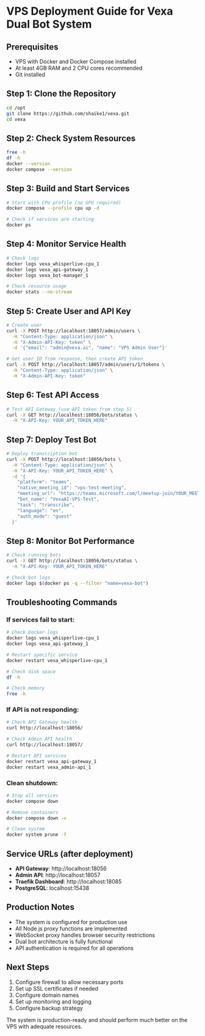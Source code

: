 # VPS Deployment Guide for Vexa Dual Bot System

## Prerequisites
- VPS with Docker and Docker Compose installed
- At least 4GB RAM and 2 CPU cores recommended
- Git installed

## Step 1: Clone the Repository
```bash
cd /opt
git clone https://github.com/shaike1/vexa.git
cd vexa
```

## Step 2: Check System Resources
```bash
free -h
df -h
docker --version
docker compose --version
```

## Step 3: Build and Start Services
```bash
# Start with CPU profile (no GPU required)
docker compose --profile cpu up -d

# Check if services are starting
docker ps
```

## Step 4: Monitor Service Health
```bash
# Check logs
docker logs vexa_whisperlive-cpu_1
docker logs vexa_api-gateway_1
docker logs vexa_bot-manager_1

# Check resource usage
docker stats --no-stream
```

## Step 5: Create User and API Key
```bash
# Create user
curl -X POST http://localhost:18057/admin/users \
  -H "Content-Type: application/json" \
  -H "X-Admin-API-Key: token" \
  -d '{"email": "admin@vexa.ai", "name": "VPS Admin User"}'

# Get user ID from response, then create API token
curl -X POST http://localhost:18057/admin/users/1/tokens \
  -H "Content-Type: application/json" \
  -H "X-Admin-API-Key: token"
```

## Step 6: Test API Access
```bash
# Test API Gateway (use API token from step 5)
curl -X GET http://localhost:18056/bots/status \
  -H "X-API-Key: YOUR_API_TOKEN_HERE"
```

## Step 7: Deploy Test Bot
```bash
# Deploy transcription bot
curl -X POST http://localhost:18056/bots \
  -H "Content-Type: application/json" \
  -H "X-API-Key: YOUR_API_TOKEN_HERE" \
  -d '{
    "platform": "teams",
    "native_meeting_id": "vps-test-meeting",
    "meeting_url": "https://teams.microsoft.com/l/meetup-join/YOUR_MEETING_URL",
    "bot_name": "VexaAI-VPS-Test",
    "task": "transcribe",
    "language": "en",
    "auth_mode": "guest"
  }'
```

## Step 8: Monitor Bot Performance
```bash
# Check running bots
curl -X GET http://localhost:18056/bots/status \
  -H "X-API-Key: YOUR_API_TOKEN_HERE"

# Check bot logs
docker logs $(docker ps -q --filter "name=vexa-bot")
```

## Troubleshooting Commands

### If services fail to start:
```bash
# Check Docker logs
docker logs vexa_whisperlive-cpu_1
docker logs vexa_api-gateway_1

# Restart specific service
docker restart vexa_whisperlive-cpu_1

# Check disk space
df -h

# Check memory
free -h
```

### If API is not responding:
```bash
# Check API Gateway health
curl http://localhost:18056/

# Check Admin API health  
curl http://localhost:18057/

# Restart API services
docker restart vexa_api-gateway_1
docker restart vexa_admin-api_1
```

### Clean shutdown:
```bash
# Stop all services
docker compose down

# Remove containers
docker compose down -v

# Clean system
docker system prune -f
```

## Service URLs (after deployment)
- **API Gateway**: http://localhost:18056
- **Admin API**: http://localhost:18057  
- **Traefik Dashboard**: http://localhost:18085
- **PostgreSQL**: localhost:15438

## Production Notes
- The system is configured for production use
- All Node.js proxy functions are implemented
- WebSocket proxy handles browser security restrictions
- Dual bot architecture is fully functional
- API authentication is required for all operations

## Next Steps
1. Configure firewall to allow necessary ports
2. Set up SSL certificates if needed
3. Configure domain names
4. Set up monitoring and logging
5. Configure backup strategy

The system is production-ready and should perform much better on the VPS with adequate resources.